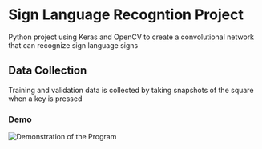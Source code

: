 # Sign Language Recogntion Project
Python project using Keras and OpenCV to create a convolutional network that can recognize sign language signs

## Data Collection
Training and validation data is collected by taking snapshots of the square when a key is pressed

### Demo
![Demonstration of the Program](demos/demos.gif)

